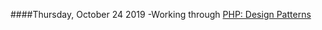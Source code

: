 ####Thursday, October 24 2019
-Working through [PHP: Design Patterns](https://www.lynda.com/PHP-tutorials/publishsubscriber-pattern-action/186870/370549-4.html?autoplay=true)
